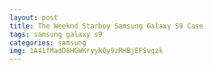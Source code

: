 ```yaml
---
layout: post
title: The Weeknd Starboy Samsung Galaxy S9 Case
tags: samsung galaxy s9
categories: samsung
img: 1A41fMadD8HGWKryykQy9zRHBjEFSvqzk
---
```

